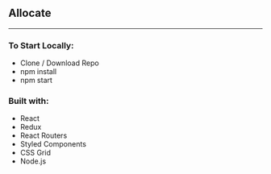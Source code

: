 ## Allocate
___

### To Start Locally:
- Clone / Download Repo
- npm install
- npm start

### Built with:
- React
- Redux
- React Routers
- Styled Components
- CSS Grid
- Node.js